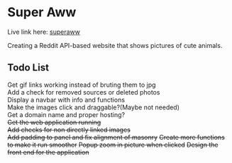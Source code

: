 # Super Aww
Live link here: [superaww](https://jpaik.github.io/superaww)  

Creating a Reddit API-based website that shows pictures of cute animals.  

## Todo List
Get gif links working instead of bruting them to jpg  
Add a check for removed sources or deleted photos  
Display a navbar with info and functions  
Make the images click and draggable?(Maybe not needed)  
Get a domain name and proper hosting?  
~~Get the web application running~~  
~~Add checks for non directly linked images~~  
~~Add padding to panel and fix alignment of masonry~~
~~Create more functions to make it run smoother~~
~~Popup zoom in picture when clicked~~
~~Design the front end for the application~~
